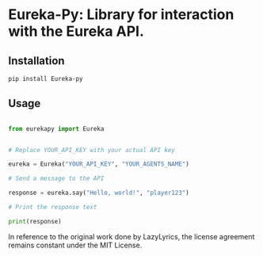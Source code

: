 # Eureka-Py: Library for interaction with the Eureka API.

## Installation

``` bash
pip install Eureka-py
```

## Usage

``` python

from eurekapy import Eureka


# Replace YOUR_API_KEY with your actual API key

eureka = Eureka("YOUR_API_KEY", "YOUR_AGENTS_NAME")

# Send a message to the API

response = eureka.say("Hello, world!", "player123")

# Print the response text

print(response)

```

In reference to the original work done by LazyLyrics, the license agreement remains constant under the MIT License.
